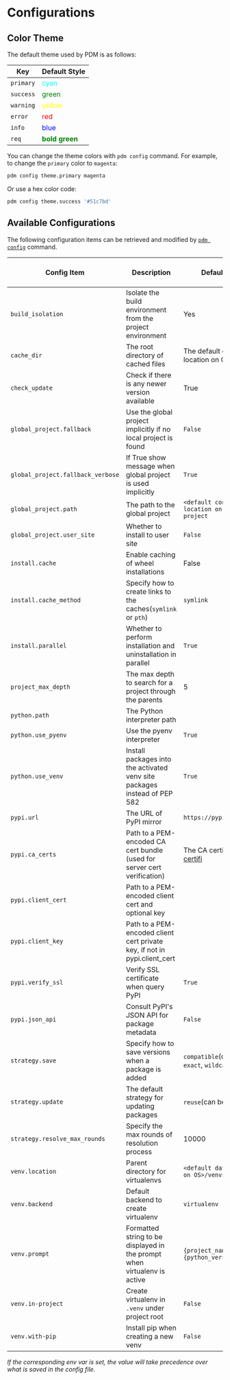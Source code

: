 # Configurations

## Color Theme

The default theme used by PDM is as follows:

| Key       | Default Style                                                |
| --------- | ------------------------------------------------------------ |
| `primary` | <span style="color:cyan">cyan</span>                         |
| `success` | <span style="color:green">green</span>                       |
| `warning` | <span style="color:yellow">yellow</span>                     |
| `error`   | <span style="color:red">red</span>                           |
| `info`    | <span style="color:blue">blue</span>                         |
| `req`     | <span style="color:green;font-weight:bold">bold green</span> |

You can change the theme colors with `pdm config` command. For example, to change the `primary` color to `magenta`:

```bash
pdm config theme.primary magenta
```

Or use a hex color code:

```bash
pdm config theme.success '#51c7bd'
```

## Available Configurations

The following configuration items can be retrieved and modified by [`pdm config`](../usage/cli_reference.md#exec-0--config) command.

| Config Item                       | Description                                                               | Default Value                                                         | Available in Project | Env var                  |
| --------------------------------- | ------------------------------------------------------------------------- | --------------------------------------------------------------------- | -------------------- | ------------------------ |
| `build_isolation`                 | Isolate the build environment from the project environment                | Yes                                                                   | True                 | `PDM_BUILD_ISOLATION`    |
| `cache_dir`                       | The root directory of cached files                                        | The default cache location on OS                                      | No                   |                          |
| `check_update`                    | Check if there is any newer version available                             | True                                                                  | No                   |                          |
| `global_project.fallback`         | Use the global project implicitly if no local project is found            | `False`                                                               | No                   |                          |
| `global_project.fallback_verbose` | If True show message when global project is used implicitly               | `True`                                                                | No                   |                          |
| `global_project.path`             | The path to the global project                                            | `<default config location on OS>/global-project`                      | No                   |                          |
| `global_project.user_site`        | Whether to install to user site                                           | `False`                                                               | No                   |                          |
| `install.cache`                   | Enable caching of wheel installations                                     | False                                                                 | Yes                  |                          |
| `install.cache_method`            | Specify how to create links to the caches(`symlink` or `pth`)             | `symlink`                                                             | Yes                  |                          |
| `install.parallel`                | Whether to perform installation and uninstallation in parallel            | `True`                                                                | Yes                  | `PDM_PARALLEL_INSTALL`   |
| `project_max_depth`               | The max depth to search for a project through the parents                 | 5                                                                     | No                   | `PDM_PROJECT_MAX_DEPTH`  |
| `python.path`                     | The Python interpreter path                                               |                                                                       | Yes                  | `PDM_PYTHON`             |
| `python.use_pyenv`                | Use the pyenv interpreter                                                 | `True`                                                                | Yes                  |                          |
| `python.use_venv`                 | Install packages into the activated venv site packages instead of PEP 582 | `True`                                                                | Yes                  | `PDM_USE_VENV`           |
| `pypi.url`                        | The URL of PyPI mirror                                                    | `https://pypi.org/simple`                                             | Yes                  | `PDM_PYPI_URL`           |
| `pypi.ca_certs`                   | Path to a PEM-encoded CA cert bundle (used for server cert verification)  | The CA certificates from [certifi](https://pypi.org/project/certifi/) | Yes                  |                          |
| `pypi.client_cert`                | Path to a PEM-encoded client cert and optional key                        |                                                                       | Yes                  |                          |
| `pypi.client_key`                 | Path to a PEM-encoded client cert private key, if not in pypi.client_cert |                                                                       | Yes                  |                          |
| `pypi.verify_ssl`                 | Verify SSL certificate when query PyPI                                    | `True`                                                                | Yes                  |                          |
| `pypi.json_api`                   | Consult PyPI's JSON API for package metadata                              | `False`                                                               | Yes                  | `PDM_PYPI_JSON_API`      |
| `strategy.save`                   | Specify how to save versions when a package is added                      | `compatible`(can be: `exact`, `wildcard`, `minimum`)                  | Yes                  |                          |
| `strategy.update`                 | The default strategy for updating packages                                | `reuse`(can be : `eager`)                                             | Yes                  |                          |
| `strategy.resolve_max_rounds`     | Specify the max rounds of resolution process                              | 10000                                                                  | Yes                  | `PDM_RESOLVE_MAX_ROUNDS` |
| `venv.location`                   | Parent directory for virtualenvs                                          | `<default data location on OS>/venvs`                                 | No                   |                          |
| `venv.backend`                    | Default backend to create virtualenv                                      | `virtualenv`                                                          | Yes                  | `PDM_VENV_BACKEND`       |
| `venv.prompt`                     | Formatted string to be displayed in the prompt when virtualenv is active  | `{project_name}-{python_version}`                                     | Yes                  | `PDM_VENV_PROMPT`        |
| `venv.in-project`                 | Create virtualenv in `.venv` under project root                           | `False`                                                               | Yes                  | `PDM_VENV_IN_PROJECT`    |
| `venv.with-pip`                   | Install pip when creating a new venv                                      | `False`                                                               | Yes                  | `PDM_VENV_WITH_PIP`      |

_If the corresponding env var is set, the value will take precedence over what is saved in the config file._
